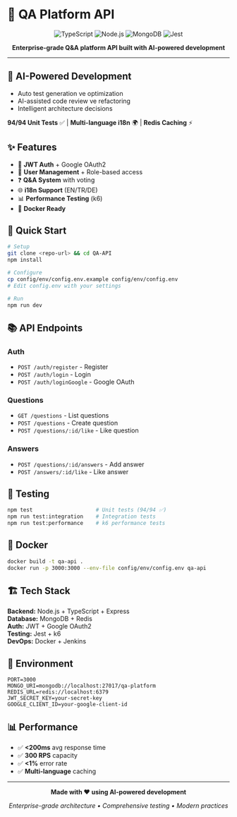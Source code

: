 # 🚀 QA Platform API

<div align="center">

![TypeScript](https://img.shields.io/badge/typescript-%23007ACC.svg?style=for-the-badge&logo=typescript&logoColor=white)
![Node.js](https://img.shields.io/badge/node.js-6DA55F?style=for-the-badge&logo=node.js&logoColor=white)
![MongoDB](https://img.shields.io/badge/MongoDB-%234ea94b.svg?style=for-the-badge&logo=mongodb&logoColor=white)
![Jest](https://img.shields.io/badge/-jest-%23C21325?style=for-the-badge&logo=jest&logoColor=white)

**Enterprise-grade Q&A platform API built with AI-powered development**

</div>

---

## 🤖 AI-Powered Development

- Auto test generation ve optimization
- AI-assisted code review ve refactoring
- Intelligent architecture decisions

**94/94 Unit Tests** ✅ | **Multi-language i18n** 🌍 | **Redis Caching** ⚡

## ✨ Features

- 🔐 **JWT Auth** + Google OAuth2
- 👥 **User Management** + Role-based access
- ❓ **Q&A System** with voting
- 🌐 **i18n Support** (EN/TR/DE)
- 📊 **Performance Testing** (k6)
- 🐳 **Docker Ready**

## 🚀 Quick Start

```bash
# Setup
git clone <repo-url> && cd QA-API
npm install

# Configure
cp config/env/config.env.example config/env/config.env
# Edit config.env with your settings

# Run
npm run dev
```

## 📚 API Endpoints

### Auth

- `POST /auth/register` - Register
- `POST /auth/login` - Login
- `POST /auth/loginGoogle` - Google OAuth

### Questions

- `GET /questions` - List questions
- `POST /questions` - Create question
- `POST /questions/:id/like` - Like question

### Answers

- `POST /questions/:id/answers` - Add answer
- `POST /answers/:id/like` - Like answer

## 🧪 Testing

```bash
npm test                    # Unit tests (94/94 ✅)
npm run test:integration    # Integration tests
npm run test:performance    # k6 performance tests
```

## 🐳 Docker

```bash
docker build -t qa-api .
docker run -p 3000:3000 --env-file config/env/config.env qa-api
```

## 🏗️ Tech Stack

**Backend:** Node.js + TypeScript + Express  
**Database:** MongoDB + Redis  
**Auth:** JWT + Google OAuth2  
**Testing:** Jest + k6  
**DevOps:** Docker + Jenkins

## 🔧 Environment

```env
PORT=3000
MONGO_URI=mongodb://localhost:27017/qa-platform
REDIS_URL=redis://localhost:6379
JWT_SECRET_KEY=your-secret-key
GOOGLE_CLIENT_ID=your-google-client-id
```

## 📊 Performance

- ✅ **<200ms** avg response time
- ✅ **300 RPS** capacity
- ✅ **<1%** error rate
- ✅ **Multi-language** caching

---

<div align="center">

**Made with ❤️ using AI-powered development**

_Enterprise-grade architecture • Comprehensive testing • Modern practices_

</div>
